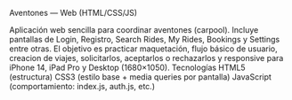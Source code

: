 Aventones — Web (HTML/CSS/JS)

Aplicación web sencilla para coordinar aventones (carpool). Incluye pantallas de Login, Registro, Search Rides, My Rides, Bookings y Settings entre otras.
El objetivo es practicar maquetación, flujo básico de usuario, creacion de viajes, solicitarlos, aceptarlos o rechazarlos y responsive para iPhone 14, iPad Pro y Desktop (1680×1050).
Tecnologías
HTML5 (estructura)
CSS3 (estilo base + media queries por pantalla)
JavaScript (comportamiento: index.js, auth.js, etc.)
